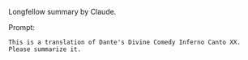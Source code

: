 Longfellow summary by Claude.

Prompt:

    This is a translation of Dante's Divine Comedy Inferno Canto XX. Please summarize it.
